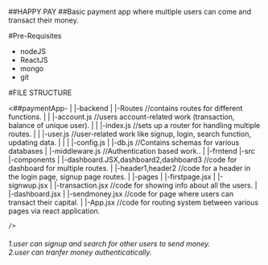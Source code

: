 ##HAPPY PAY
##Basic payment app where multiple users can come and transact their money.

#Pre-Requisites
<ul>
  <li>nodeJS</li>
  <li>ReactJS</li>
  <li>mongo</li>
  <li>git</li>
</ul>

#FILE STRUCTURE

<##paymentApp-
|
|-backend
|  |-Routes //contains routes for different functions.
|  |   |-account.js //users account-related work (transaction, balance of unique user).
|  |   |-index.js //sets up a router for handling multiple routes.
|  |   |-user.js //user-related work like signup, login, search function, updating data.
|  |
|  |-config.js
|  |-db.js //Contains schemas for various databases
|  |-middleware.js //Authentication based work..
|
|-frntend
   |-src
      |-components 
      |  |-dashboard.JSX,dashboard2,dashboard3 //code for dashboard for multiple routes.
      |  |-header1,header2 //code for a header in the login page, signup page routes.
      |
      |-pages
      |  |-firstpage.jsx 
      |  |-signwup.jsx
      |  |-transaction.jsx //code for showing info about all the users.
      |  |-dashboard.jsx 
      |  |-sendmoney.jsx //code for page where users can transact their capital.
      |
      |-App.jsx //code for routing system between various pages via react application.

    />



<h6>
  1.user can signup and search for other users to send money.<br>
  2.user can tranfer money authenticatically.
</h6>
